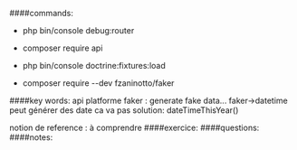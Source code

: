 ####commands:
* php bin/console debug:router
* composer require api

* php bin/console doctrine:fixtures:load
* composer require --dev fzaninotto/faker



####key words:
api platforme
faker : generate fake data...
faker->datetime peut générer des date ca va pas
solution: dateTimeThisYear()

notion de reference : à comprendre
####exercice:
####questions:
####notes:



